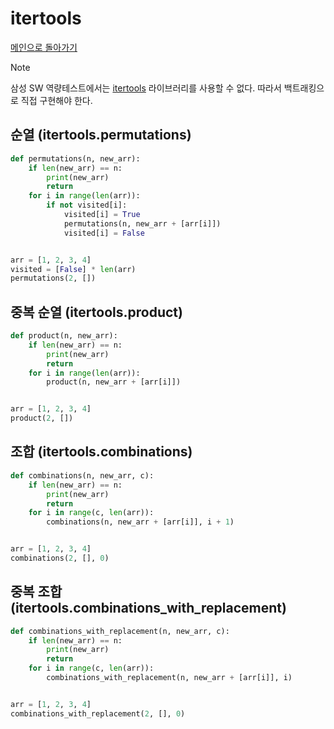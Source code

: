 # itertools

[메인으로 돌아가기](../../README.md)

> [!NOTE]
> 삼성 SW 역량테스트에서는 [itertools](https://docs.python.org/ko/3/library/itertools.html) 라이브러리를 사용할 수 없다.
> 따라서 백트래킹으로 직접 구현해야 한다.

## 순열 (itertools.permutations)

```python
def permutations(n, new_arr):
    if len(new_arr) == n:
        print(new_arr)
        return
    for i in range(len(arr)):
        if not visited[i]:
            visited[i] = True
            permutations(n, new_arr + [arr[i]])
            visited[i] = False


arr = [1, 2, 3, 4]
visited = [False] * len(arr)
permutations(2, [])
```

## 중복 순열 (itertools.product)

```python
def product(n, new_arr):
    if len(new_arr) == n:
        print(new_arr)
        return
    for i in range(len(arr)):
        product(n, new_arr + [arr[i]])


arr = [1, 2, 3, 4]
product(2, [])
```

## 조합 (itertools.combinations)

```python
def combinations(n, new_arr, c):
    if len(new_arr) == n:
        print(new_arr)
        return
    for i in range(c, len(arr)):
        combinations(n, new_arr + [arr[i]], i + 1)


arr = [1, 2, 3, 4]
combinations(2, [], 0)
```

## 중복 조합 (itertools.combinations_with_replacement)

```python
def combinations_with_replacement(n, new_arr, c):
    if len(new_arr) == n:
        print(new_arr)
        return
    for i in range(c, len(arr)):
        combinations_with_replacement(n, new_arr + [arr[i]], i)


arr = [1, 2, 3, 4]
combinations_with_replacement(2, [], 0)
```
